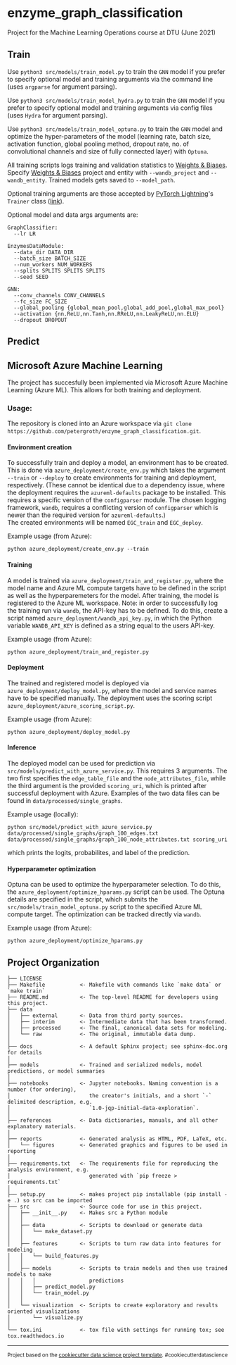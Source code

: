 enzyme_graph_classification
==============================

Project for the Machine Learning Operations course at DTU (June 2021)

## Train
Use `python3 src/models/train_model.py` to train the `GNN` model if you prefer to specify optional model and training arguments via the command line (uses `argparse` for argument parsing). 

Use `python3 src/models/train_model_hydra.py` to train the `GNN` model if you prefer to specify optional model and training arguments via config files (uses `Hydra` for argument parsing).

 Use `python3 src/models/train_model_optuna.py` to train the `GNN` model and optimize the hyper-parameters of the model (learning rate, batch size, activation function, global pooling method, dropout rate, no. of convolutional channels and size of fully connected layer) with `Optuna`.
 
All training scripts logs training and validation statistics to [Weights & Biases](http://wandb.ai/).  Specify  [Weights & Biases](http://wandb.ai/) project and entity with `--wandb_project` and `--wandb_entity`. Trained models gets saved to `--model_path`.

Optional training arguments are those accepted by [PyTorch Lightning](https://www.pytorchlightning.ai/)'s `Trainer` class ([link](https://pytorch-lightning.readthedocs.io/en/latest/common/trainer.html)). 

Optional model and data args arguments are:
```
GraphClassifier:
  --lr LR

EnzymesDataModule:
  --data_dir DATA_DIR
  --batch_size BATCH_SIZE
  --num_workers NUM_WORKERS
  --splits SPLITS SPLITS SPLITS
  --seed SEED

GNN:
  --conv_channels CONV_CHANNELS
  --fc_size FC_SIZE
  --global_pooling {global_mean_pool,global_add_pool,global_max_pool}
  --activation {nn.ReLU,nn.Tanh,nn.RReLU,nn.LeakyReLU,nn.ELU}
  --dropout DROPOUT
```
 
## Predict

## Microsoft Azure Machine Learning

The project has succesfully been implemented via Microsoft Azure Machine Learning (Azure ML). This allows for both training and deployment.

### Usage:
The repository is cloned into an Azure workspace via `git clone https://github.com/petergroth/enzyme_graph_classification.git`. 

#### Environment creation
To successfully train and deploy a model, an environment has to be created. This is done via `azure_deployment/create_env.py` which takes the argument `--train` or `--deploy` to create environments for training and deployment, respectively. (These cannot be identical due to a dependency issue, where the deployment requires the `azureml-defaults` package to be installed. This requires a specific version of  the `configparser` module. The chosen logging framework, `wandb`, requires a conflicting version of `configparser` which is newer than the required version for `azureml-defaults`.)  
The created environments will be named `EGC_train` and `EGC_deploy`.

Example usage (from Azure):

`python azure_deployment/create_env.py --train`

#### Training
A model is trained via `azure_deployment/train_and_register.py`, where the model name and Azure ML compute targets have to be defined in the script as well as the hyperparemeters for the model. After training, the model is registered to the Azure ML workspace. 
Note: in order to successfully log the training run via `wandb`, the API-key has to be defined. To do this, create a script named `azure_deployment/wandb_api_key.py`, in which the Python variable `WANDB_API_KEY` is defined as a string equal to the users API-key.

Example usage (from Azure):

`python azure_deployment/train_and_register.py`

#### Deployment
The trained and registered model is deployed via `azure_deployment/deploy_model.py`, where the model and service names have to be specified manually. The deployment uses the scoring script `azure_deployment/azure_scoring_script.py`.

Example usage (from Azure):

`python azure_deployment/deploy_model.py`

#### Inference 
The deployed model can be used for prediction via `src/models/predict_with_azure_service.py`. This requires 3 arguments. The two first specifies the `edge_table_file` and the `node_attributes_file`, while the third argument is the provided `scoring_uri`, which is printed after successful deployment with Azure. Examples of the two data files can be found in `data/processed/single_graphs`.

Example usage (locally): 

`python src/model/predict_with_azure_service.py data/processed/single_graphs/graph_100_edges.txt data/processed/single_graphs/graph_100_node_attributes.txt scoring_uri` 

which prints the logits, probabilites, and label of the prediction.


#### Hyperparameter optimization
Optuna can be used to optimize the hyperparameter selection. To do this, the `azure_deployment/optimize_hparams.py` script can be used. The Optuna details are specified in the script, which submits the `src/models/train_model_optuna.py` script to the specified Azure ML compute target. The optimization can be tracked directly via `wandb`.

Example usage (from Azure):

`python azure_deployment/optimize_hparams.py`

Project Organization
------------

    ├── LICENSE
    ├── Makefile           <- Makefile with commands like `make data` or `make train`
    ├── README.md          <- The top-level README for developers using this project.
    ├── data
    │   ├── external       <- Data from third party sources.
    │   ├── interim        <- Intermediate data that has been transformed.
    │   ├── processed      <- The final, canonical data sets for modeling.
    │   └── raw            <- The original, immutable data dump.
    │
    ├── docs               <- A default Sphinx project; see sphinx-doc.org for details
    │
    ├── models             <- Trained and serialized models, model predictions, or model summaries
    │
    ├── notebooks          <- Jupyter notebooks. Naming convention is a number (for ordering),
    │                         the creator's initials, and a short `-` delimited description, e.g.
    │                         `1.0-jqp-initial-data-exploration`.
    │
    ├── references         <- Data dictionaries, manuals, and all other explanatory materials.
    │
    ├── reports            <- Generated analysis as HTML, PDF, LaTeX, etc.
    │   └── figures        <- Generated graphics and figures to be used in reporting
    │
    ├── requirements.txt   <- The requirements file for reproducing the analysis environment, e.g.
    │                         generated with `pip freeze > requirements.txt`
    │
    ├── setup.py           <- makes project pip installable (pip install -e .) so src can be imported
    ├── src                <- Source code for use in this project.
    │   ├── __init__.py    <- Makes src a Python module
    │   │
    │   ├── data           <- Scripts to download or generate data
    │   │   └── make_dataset.py
    │   │
    │   ├── features       <- Scripts to turn raw data into features for modeling
    │   │   └── build_features.py
    │   │
    │   ├── models         <- Scripts to train models and then use trained models to make
    │   │   │                 predictions
    │   │   ├── predict_model.py
    │   │   └── train_model.py
    │   │
    │   └── visualization  <- Scripts to create exploratory and results oriented visualizations
    │       └── visualize.py
    │
    └── tox.ini            <- tox file with settings for running tox; see tox.readthedocs.io


--------

<p><small>Project based on the <a target="_blank" href="https://drivendata.github.io/cookiecutter-data-science/">cookiecutter data science project template</a>. #cookiecutterdatascience</small></p>
